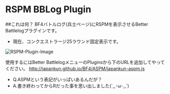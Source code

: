 RSPM BBLog Plugin
==================

##これは何？
BF4バトルログ(兵士ページ)にRSPMを表示させるBetter Battlelogプラグインです。

- 現在、コンクエストラージ25ラウンド固定表示です。

![RSPM-Plugin-Image](https://scejapankun.files.wordpress.com/2014/10/rspm-plugin.png)

使用するにはBetter BattlelogメニューのPluginsから下のURLを追加してやってください。
http://japankun.github.io/BF4/ASPM/japankun-aspm.js

- Q.ASPMという表記がいっぱいあるんだが？
- A.書き終わってからRだった事を思い出しました(´,,･ω･,,`)
